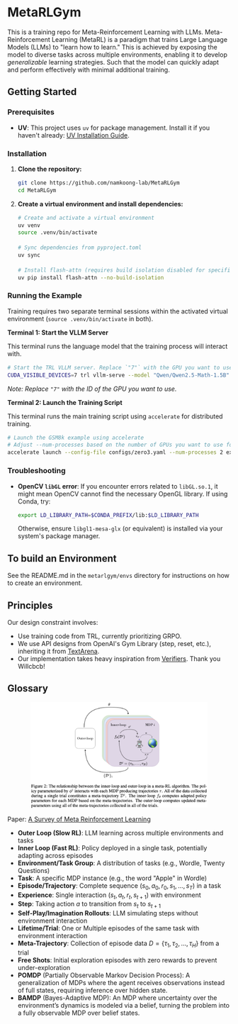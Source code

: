 # MetaRLGym

This is a training repo for Meta-Reinforcement Learning with LLMs. 
Meta-Reinforcement Learning (MetaRL) is a paradigm that trains Large Language Models (LLMs) to "learn how to learn." This is achieved by exposing the model to diverse tasks across multiple environments, enabling it to develop _generalizable_ learning strategies. 
Such that the model can quickly adapt and perform effectively with minimal additional training.

## Getting Started

### Prerequisites

*   **UV**: This project uses `uv` for package management. Install it if you haven't already: [UV Installation Guide](https://github.com/astral-sh/uv#installation).

### Installation

1.  **Clone the repository:**
    ```bash
    git clone https://github.com/namkoong-lab/MetaRLGym
    cd MetaRLGym
    ```

2.  **Create a virtual environment and install dependencies:**
    ```bash
    # Create and activate a virtual environment
    uv venv
    source .venv/bin/activate

    # Sync dependencies from pyproject.toml
    uv sync

    # Install flash-attn (requires build isolation disabled for specific setups)
    uv pip install flash-attn --no-build-isolation
    ```

### Running the Example

Training requires two separate terminal sessions within the activated virtual environment (`source .venv/bin/activate` in both).

**Terminal 1: Start the VLLM Server**

This terminal runs the language model that the training process will interact with.

```bash
# Start the TRL VLLM server. Replace `"7"` with the GPU you want to use.
CUDA_VISIBLE_DEVICES=7 trl vllm-serve --model "Qwen/Qwen2.5-Math-1.5B"
```
*Note: Replace `"7"` with the ID of the GPU you want to use.*

**Terminal 2: Launch the Training Script**

This terminal runs the main training script using `accelerate` for distributed training.

```bash
# Launch the GSM8k example using accelerate
# Adjust --num-processes based on the number of GPUs you want to use for training (excluding the one for the VLLM server)
accelerate launch --config-file configs/zero3.yaml --num-processes 2 examples/gsm8k_simple.py
```

### Troubleshooting

*   **OpenCV `libGL` error**: If you encounter errors related to `libGL.so.1`, it might mean OpenCV cannot find the necessary OpenGL library. If using Conda, try:
    ```bash
    export LD_LIBRARY_PATH=$CONDA_PREFIX/lib:$LD_LIBRARY_PATH
    ```
    Otherwise, ensure `libgl1-mesa-glx` (or equivalent) is installed via your system's package manager.


## To build an Environment

See the README.md in the `metarlgym/envs` directory for instructions on how to create an environment.

## Principles

Our design constraint involves:
- Use training code from TRL, currently prioritizing GRPO.
- We use API designs from OpenAI's Gym Library (step, reset, etc.), inheriting it from [TextArena](https://github.com/LeonGuertler/TextArena/tree/main).
- Our implementation takes heavy inspiration from [Verifiers](https://github.com/willccbb/verifiers/tree/main). Thank you Willcbcb!

## Glossary

<p align="center">
  <img src="static/MetaRL.png" width="400" alt="MetaRLGym Logo">
</p>


Paper:
[A Survey of Meta Reinforcement Learning](https://arxiv.org/abs/2301.08028)



- **Outer Loop (Slow RL)**: LLM learning across multiple environments and tasks
- **Inner Loop (Fast RL)**: Policy deployed in a single task, potentially adapting across episodes
- **Environment/Task Group**: A distribution of tasks (e.g., Wordle, Twenty Questions)
- **Task**: A specific MDP instance (e.g., the word "Apple" in Wordle)
- **Episode/Trajectory**: Complete sequence $(s_0, a_0, r_0, s_1, ..., s_T)$ in a task
- **Experience**: Single interaction $(s_t, a_t, r_t, s_{t+1})$ with environment
- **Step**: Taking action $a$ to transition from $s_t$ to $s_{t+1}$
- **Self-Play/Imagination Rollouts**: LLM simulating steps without environment interaction
- **Lifetime/Trial**: One or Multiple episodes of the same task with environment interaction
- **Meta-Trajectory**: Collection of episode data $D = \{\tau_1, \tau_2, ..., \tau_H\}$ from a trial
- **Free Shots**: Initial exploration episodes with zero rewards to prevent under-exploration
- **POMDP** (Partially Observable Markov Decision Process): A generalization of MDPs where the agent receives observations instead of full states, requiring inference over hidden state.
- **BAMDP** (Bayes-Adaptive MDP): An MDP where uncertainty over the environment’s dynamics is modeled via a belief, turning the problem into a fully observable MDP over belief states.